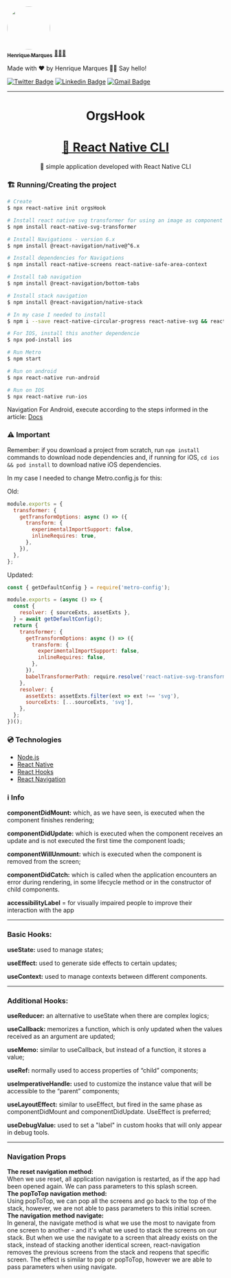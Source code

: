 <a href="https://www.linkedin.com/in/henri-marques/">
 <img style="border-radius: 50%;" src="https://avatars.githubusercontent.com/u/37425086?v=4" width="100px;" alt=""/>
 <br />
 <sub><b>Henrique Marques</b></sub></a> <a href="https://www.linkedin.com/in/henri-marques/" title="Linkedin">🧑🏻‍💻
 </a>


Made with ❤️ by Henrique Marques 👋🏽 Say hello!

[![Twitter Badge](https://img.shields.io/badge/-@Henrimarques18-1ca0f1?style=flat-square&labelColor=1ca0f1&logo=twitter&logoColor=white&link=https://twitter.com/Henrimarques18)](https://twitter.com/Henrimarques18) [![Linkedin Badge](https://img.shields.io/badge/-Henrique_Marques-blue?style=flat-square&logo=Linkedin&logoColor=white&link=https://www.linkedin.com/in/henri-marques/)](https://www.linkedin.com/in/henri-marques/) 
[![Gmail Badge](https://img.shields.io/badge/-henmarques-c14438?style=flat-square&logo=Gmail&logoColor=white&link=mailto:henmarques2009@gmail.com)](mailto:henmarques2009@gmail.com)

---
<h1 align="center">OrgsHook</h1>

<h1 align="center">
    <a href="https://pt-br.reactjs.org/">🔗 React Native CLI</a>
</h1>
<p align="center">🚀 simple application developed with React Native CLI</p>

###  🏗  Running/Creating the project
```bash
# Create
$ npx react-native init orgsHook

# Install react native svg transformer for using an image as component
$ npm install react-native-svg-transformer

# Install Navigations - version 6.x
$ npm install @react-navigation/native@^6.x

# Install dependencies for Navigations
$ npm install react-native-screens react-native-safe-area-context

# Install tab navigation
$ npm install @react-navigation/bottom-tabs

# Install stack navigation
$ npm install @react-navigation/native-stack

# In my case I needed to install
$ npm i --save react-native-circular-progress react-native-svg && react-native link react-native-svg

# For IOS, install this another dependencie
$ npx pod-install ios

# Run Metro
$ npm start

# Run on android
$ npx react-native run-android

# Run on IOS
$ npx react-native run-ios
``` 
Navigation For Android, execute according to the steps informed in the article:
<a href="https://reactnavigation.org/docs/getting-started/#:~:text=react%2Dnative%2Dscreens%20package%20requires%20one%20additional%20configuration%20step%20to%20properly%20work%20on%20Android%20devices.%20Edit%20MainActivity.java%20file%20which%20is%20located%20in%20android/app/src/main/java/%3Cyour%20package%20name%3E/MainActivity.java" target="_blank">Docs</a>
###  ⚠️  Important

Remember: if you download a project from scratch, run ```npm install``` commands to download node dependencies and, if running for iOS, ```cd ios && pod install``` to download native iOS dependencies.

In my case I needed to change Metro.config.js for this:

Old:
```javascript
module.exports = {
  transformer: {
    getTransformOptions: async () => ({
      transform: {
        experimentalImportSupport: false,
        inlineRequires: true,
      },
    }),
  },
};
```

Updated:
```javascript
const { getDefaultConfig } = require('metro-config');

module.exports = (async () => {
  const {
    resolver: { sourceExts, assetExts },
  } = await getDefaultConfig();
  return {
    transformer: {
      getTransformOptions: async () => ({
        transform: {
          experimentalImportSupport: false,
          inlineRequires: false,
        },
      }),
      babelTransformerPath: require.resolve('react-native-svg-transformer'),
    },
    resolver: {
      assetExts: assetExts.filter(ext => ext !== 'svg'),
      sourceExts: [...sourceExts, 'svg'],
    },
  };
})();
```

### 💿 Technologies

- [Node.js](https://nodejs.org/en/)
- [React Native](https://reactnative.dev/)
- [React Hooks](https://pt-br.reactjs.org/docs/hooks-intro.html)
- [React Navigation](https://reactnavigation.org/)

### ℹ️  Info
<b>componentDidMount:</b> which, as we have seen, is executed when the component finishes rendering;

<b>componentDidUpdate:</b> which is executed when the component receives an update and is not executed the first time the component loads;

<b>componentWillUnmount:</b> which is executed when the component is removed from the screen;

<b>componentDidCatch:</b> which is called when the application encounters an error during rendering, in some lifecycle method or in the constructor of child components.

<b>accessibilityLabel</b> = for visually impaired people to improve their interaction with the app

---

### Basic Hooks:

<b>useState:</b> used to manage states;

<b>useEffect:</b> used to generate side effects to certain updates;

<b>useContext:</b> used to manage contexts between different components.

---

### Additional Hooks:

<b>useReducer:</b> an alternative to useState when there are complex logics;

<b>useCallback:</b> memorizes a function, which is only updated when the values received as an argument are updated;

<b>useMemo:</b> similar to useCallback, but instead of a function, it stores a value;

<b>useRef:</b> normally used to access properties of “child” components;

<b>useImperativeHandle:</b> used to customize the instance value that will be accessible to the “parent” components;

<b>useLayoutEffect:</b> similar to useEffect, but fired in the same phase as componentDidMount and componentDidUpdate. UseEffect is preferred;

<b>useDebugValue:</b> used to set a "label" in custom hooks that will only appear in debug tools.

---

### Navigation Props
<b>The reset navigation method:</b><br/>
When we use reset, all application navigation is restarted, as if the app had been opened again. We can pass parameters to this splash screen.
<br/><b>The popToTop navigation method:</b><br/>
Using popToTop, we can pop all the screens and go back to the top of the stack, however, we are not able to pass parameters to this initial screen.
<br/><b>The navigation method navigate:</b><br/>
In general, the navigate method is what we use the most to navigate from one screen to another - and it's what we used to stack the screens on our stack. But when we use the navigate to a screen that already exists on the stack, instead of stacking another identical screen, react-navigation removes the previous screens from the stack and reopens that specific screen. The effect is similar to pop or popToTop, however we are able to pass parameters when using navigate.

